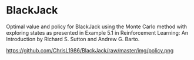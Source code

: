 # BlackJack
Optimal value and policy for BlackJack using the Monte Carlo method with exploring states as presented in  Example 5.1 in Reinforcement Learning: An Introduction by Richard S. Sutton and Andrew G. Barto. 

https://github.com/ChrisL1986/BlackJack/raw/master/img/policy.png
